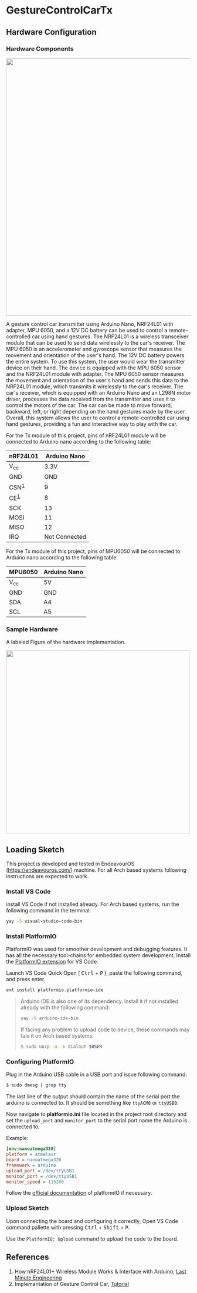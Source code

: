# GestureControlCarTx

## Hardware Configuration

### Hardware Components

<img src="./GestureControlCarTx.png" width="700" />

A gesture control car transmitter using Arduino Nano, NRF24L01 with adapter, MPU 6050, and a 12V DC battery can be used to control a remote-controlled car using hand gestures. The NRF24L01 is a wireless transceiver module that can be used to send data wirelessly to the car's receiver. The MPU 6050 is an accelerometer and gyroscope sensor that measures the movement and orientation of the user's hand. The 12V DC battery powers the entire system. To use this system, the user would wear the transmitter device on their hand. The device is equipped with the MPU 6050 sensor and the NRF24L01 module with adapter. The MPU 6050 sensor measures the movement and orientation of the user's hand and sends this data to the NRF24L01 module, which transmits it wirelessly to the car's receiver. The car's receiver, which is equipped with an Arduino Nano and an L298N motor driver, processes the data received from the transmitter and uses it to control the motors of the car. The car can be made to move forward, backward, left, or right depending on the hand gestures made by the user. Overall, this system allows the user to control a remote-controlled car using hand gestures, providing a fun and interactive way to play with the car.

For the Tx module of this project, pins of nRF24L01 module will be connected to Arduino nano according to the following table:

| nRF24L01 | Arduino Nano |
|--|--|
| V<sub>cc</sub> | 3.3V |
| GND | GND |
| CSN<sup>[1](#footnote1)</sup> | 9 |
| CE<sup>[1](#footnote1)</sup> | 8 |
| SCK | 13 |
| MOSI | 11 |
| MISO | 12 |
| IRQ | Not Connected |

For the Tx module of this project, pins of MPU6050 will be connected to Arduino nano according to the following table:

| MPU6050 | Arduino Nano |
|--|--|
| V<sub>cc</sub> | 5V |
| GND | GND |
| SDA | A4 |
| SCL | A5 |

### Sample Hardware 

A labeled Figure of the hardware implementation.

<img src="./Tx.png" width="500" />

## Loading Sketch

This project is developed and tested in EndeavourOS (https://endeavouros.com/) machine. For all Arch based systems following instructions are expected to work.

### Install VS Code

install VS Code if not installed already. For Arch based systems, run the following command in the terminal:

```bash
yay -S visual-studio-code-bin
```

### Install PlatformIO

PlatformIO was used for smoother development and debugging features. It has all the necessary tool-chains for embedded system development. Install the [PlatformIO extension](https://marketplace.visualstudio.com/items?itemName=platformio.platformio-ide) for VS Code.

Launch VS Code Quick Open ( <kbd>Ctrl</kbd> + <kbd>P</kbd> ), paste the following command, and press enter.

```bash
ext install platformio.platformio-ide
```

>Arduino IDE is also one of its dependency. install it if not installed already with the following command:
> ```bash
> yay -S arduino-ide-bin
> ```
>
>If facing any problem to upload code to device, these commands may faix it on Arch based systems:
> ```bash
>$ sudo uucp -a -G dialout $USER
>```

### Configuring PlatformIO  

Plug in the Arduino USB cable in a USB port and issue following command:

```bash
$ sudo dmesg | grep tty
```

The last line of the output should contain the name of the serial port the arduino is connected to. It should be something like `ttyACM0`  or `ttyUSB0`.

Now navigate to __platformio.ini__ file located in the project root directory and set the `upload_port` and `monitor_port` to the serial port name the Arduino is connected to.

Example:

```ini
[env:nanoatmega328]
platform = atmelavr
board = nanoatmega328
framework = arduino
upload_port = /dev/ttyUSB1
monitor_port = /dev/ttyUSB1
monitor_speed = 115200
```
Follow the [official documentation](https://docs.platformio.org/en/latest/integration/ide/vscode.html) of platformIO if necessary.

### Upload Sketch

Upon connecting the board and configuring it correctly, Open VS Code command pallette with pressing <kbd>Ctrl</kbd> + <kbd>Shift</kbd> + <kbd>P</kbd>.

Use the `PlatformIO: Upload` command to upload the code to the board.

## References

1. How nRF24L01+ Wireless Module Works & Interface with Arduino, [Last Minute Engineering](https://lastminuteengineers.com/nrf24l01-arduino-wireless-communication/)
2. Implemantation of Gesture Control Car, [Tutorial](https://www.youtube.com/watch?v=fec-XFwayz8&list=PL7KL0pPF3rFrUZ0xwpXf3wKqHO7sl4zLd&index=1&t=165s)
